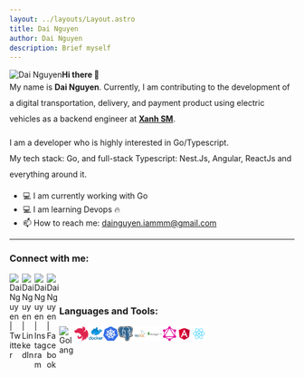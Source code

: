 ```yaml
---
layout: ../layouts/Layout.astro
title: Dai Nguyen
author: Dai Nguyen
description: Brief myself
---
```


<div class="face">
  <img class="avt" align="left" alt="Dai Nguyen" src="/avatar.jpg" />
  <strong> Hi there 👋 </strong>
</div>

<div style="line-height: 28px">
  My name is <strong>Dai Nguyen</strong>. Currently, I am contributing to the development of a digital transportation, delivery, and payment product using electric vehicles as a backend engineer at <a href="https://www.xanhsm.com/" target="_blank"><strong>Xanh SM</strong></a>.
  <br />
  <p> I am a developer who is highly interested in Go/Typescript.<br />
  My tech stack: Go, and full-stack Typescript: Nest.Js, Angular, ReactJs and everything around it. </p>
</div>

- 💻 I am currently working with Go
- 💻 I am learning Devops 🔥
- 📫 How to reach me: dainguyen.iammm@gmail.com


<hr />

### Connect with me:
[<img class="mr-4" align="left" alt="Dai Nguyen | Twitter" width="22px" src="https://cdn.jsdelivr.net/npm/simple-icons@v3/icons/twitter.svg" />][Twitter]
[<img class="mr-4" align="left" alt="Dai Nguyen | LinkedIn" width="22px" src="https://cdn.jsdelivr.net/npm/simple-icons@v3/icons/linkedin.svg" />][Linkedin]
[<img class="mr-4" align="left" alt="Dai Nguyen | Instagram" width="22px" src="https://cdn.jsdelivr.net/npm/simple-icons@v3/icons/instagram.svg" />][Instagram]
[<img align="left" alt="Dai Nguyen | Facebook" width="22px" src="https://cdn.jsdelivr.net/npm/simple-icons@3.13.0/icons/facebook.svg" />][Facebook]

<br />
<br />

### Languages and Tools:

<img class="mr-4" align="left" alt="Golang" width="26px" src="https://avatars.githubusercontent.com/u/4314092?s=200&v=4" />

<img class="mr-4" align="left" alt="Nest.Js" width="26px" src="https://raw.githubusercontent.com/github/explore/37c71fdca4e12086faf8c7009793d2eb588c914e/topics/nestjs/nestjs.png" />

<img class="mr-4" align="left" alt="Docker" width="26px" src="https://raw.githubusercontent.com/github/explore/80688e429a7d4ef2fca1e82350fe8e3517d3494d/topics/docker/docker.png" />

<img class="mr-4" align="left" alt="Kubernetes" width="26px" src="https://raw.githubusercontent.com/github/explore/80688e429a7d4ef2fca1e82350fe8e3517d3494d/topics/kubernetes/kubernetes.png" />

<img class="mr-4" align="left" alt="Kubernetes" width="26px" src="https://raw.githubusercontent.com/github/explore/80688e429a7d4ef2fca1e82350fe8e3517d3494d/topics/postgresql/postgresql.png" />

<img class="mr-4" align="left" alt="MySQL" width="26px" src="https://raw.githubusercontent.com/github/explore/80688e429a7d4ef2fca1e82350fe8e3517d3494d/topics/mysql/mysql.png" />

<img class="mr-4" align="left" alt="MongoDB" width="26px" src="https://raw.githubusercontent.com/github/explore/80688e429a7d4ef2fca1e82350fe8e3517d3494d/topics/mongodb/mongodb.png" />

<img class="mr-4" align="left" alt="GraphQL" width="26px" src="https://raw.githubusercontent.com/github/explore/5c058a388828bb5fde0bcafd4bc867b5bb3f26f3/topics/graphql/graphql.png" />

<img class="mr-4" align="left" alt="Angular" width="26px" src="https://raw.githubusercontent.com/github/explore/80688e429a7d4ef2fca1e82350fe8e3517d3494d/topics/angular/angular.png" />

<img align="left" alt="React.Js" width="26px" src="https://raw.githubusercontent.com/github/explore/80688e429a7d4ef2fca1e82350fe8e3517d3494d/topics/react/react.png" />

[twitter]: https://twitter.com/ngtrdai197
[instagram]: https://www.instagram.com/dainguyen.iammm/
[linkedin]: https://www.linkedin.com/in/ngtrdai197/
[facebook]: https://www.facebook.com/ngtrdai197
